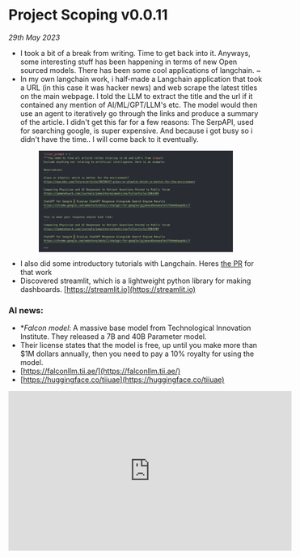# Project Scoping v0.0.11

*29th May 2023*

- I took a bit of a break from writing. Time to get back into it. Anyways, some interesting stuff has been happening in terms of new Open sourced models. There has been some cool applications of langchain. ~
- In my own langchain work, i half-made a Langchain application that took a URL (in this case it was hacker news) and web scrape the latest titles on the main webpage. I told the LLM to extract the title and the url if it contained any mention of AI/ML/GPT/LLM's etc. The model would then use an agent to iteratively go through the links and produce a summary of the article. I didn't get this far for a few reasons: The SerpAPI, used for searching google, is super expensive. And because i got busy so i didn't have the time.. I will come back to it eventually. 


<img src="../../../resources/images/project_documentation/scoping/hackernews.png" style="height:200px; display: block; margin-right: auto; margin-left: auto;">

- I also did some introductory tutorials with Langchain. Heres [the PR](https://github.com/tempnamefornow/ar-assistant/pull/3) for that work
- Discovered streamlit, which is a lightweight python library for making dashboards. [https://streamlit.io](https://streamlit.io)


### AI news:


- **Falcon model*: A massive base model from Technological Innovation Institute. They released a 7B and 40B Parameter model. 
- Their license states that the model is free, up until you make more than $1M dollars annually, then you need to pay a 10% royalty for using the model.
- [https://falconllm.tii.ae/](https://falconllm.tii.ae/)
- [https://huggingface.co/tiiuae](https://huggingface.co/tiiuae)
<center>
<iframe width="560" height="315" src="https://www.youtube.com/embed/5M1ZpG2Zz90" title="YouTube video player" frameborder="0" allow="accelerometer; autoplay; clipboard-write; encrypted-media; gyroscope; picture-in-picture; web-share" allowfullscreen></iframe>
</center>
